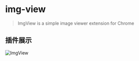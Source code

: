# img-view

> ImgView is a simple image viewer extension for Chrome

## 插件展示

![ImgView](https://tiven.cn/static/img/etxs-img-view-01-kpAMjquo.jpg "图片查看器")
